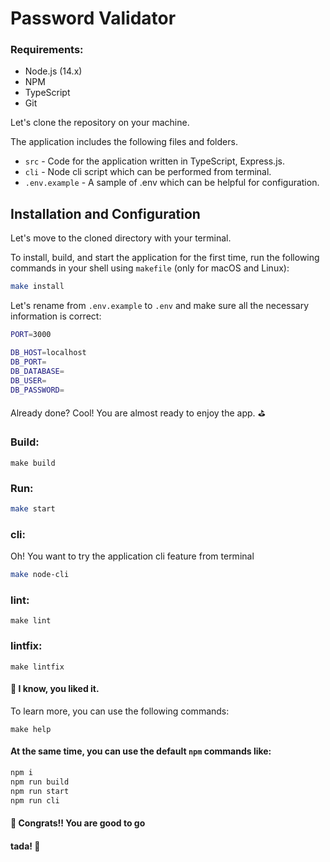 # Password Validator

### Requirements:

* Node.js (14.x)
* NPM
* TypeScript
* Git

Let's clone the repository on your machine.

The application includes the following files and folders.

- `src` - Code for the application written in TypeScript, Express.js.
- `cli` - Node cli script which can be performed from terminal.
- `.env.example` - A sample of .env which can be helpful for configuration.


## Installation and Configuration

Let's move to the cloned directory with your terminal.

To install, build, and start the application for the first time, run the following commands in your shell using `makefile` (only for macOS and Linux):

```bash
make install
```

Let's rename from `.env.example` to `.env` and make sure all the necessary information is correct:

```bash
PORT=3000

DB_HOST=localhost
DB_PORT=
DB_DATABASE=
DB_USER=
DB_PASSWORD=
```

Already done? Cool! You are almost ready to enjoy the app. ⛳️


### Build:
```
make build
```

### Run:
```bash
make start
```


### cli:
Oh! You want to try the application cli feature from terminal
<br>
```bash
make node-cli
```

### lint:
```
make lint
```
### lintfix:
```
make lintfix
```

#### 🎯 I know, you liked it.
To learn more, you can use the following commands: 
```
make help
```

#### At the same time, you can use the default `npm` commands like:
```bash
npm i
npm run build
npm run start
npm run cli
```

#### 🥇 Congrats!! You are good to go

#### tada! 🎉





